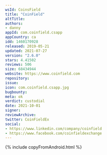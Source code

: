 ```yaml
---
wsId: CoinsField
title: "CoinField"
altTitle: 
authors:
- danny
appId: com.coinfield.csapp
appCountry: ca
idd: 1460170928
released: 2019-05-21
updated: 2021-07-27
version: "2.6.0"
stars: 4.41502
reviews: 506
size: 68434944
website: https://www.coinfield.com
repository: 
issue: 
icon: com.coinfield.csapp.jpg
bugbounty: 
meta: ok
verdict: custodial
date: 2021-10-01
signer: 
reviewArchive:
twitter: CoinFieldEx
social:
- https://www.linkedin.com/company/coinfield
- https://www.facebook.com/coinfieldexchange
---
```


{% include copyFromAndroid.html %}
